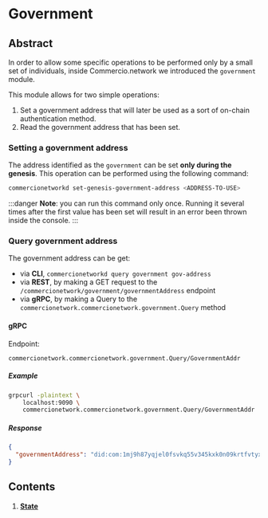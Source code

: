 <!--
order: 0
title: Government Overview
parent:
  title: "covernment"
-->

# Government 

## Abstract

In order to allow some specific operations to be performed only by a small set of individuals, 
inside Commercio.network we introduced the `government` module. 

This module allows for two simple operations: 

1. Set a government address that will later be used as a sort of on-chain authentication method. 
2. Read the government address that has been set. 

### Setting a government address 
The address identified as the `government` can be set **only during the genesis**.
This operation can be performed using the following command: 

```bash
commercionetworkd set-genesis-government-address <ADDRESS-TO-USE>
```

:::danger
**Note**: you can run this command only once.
Running it several times after the first value has been set will result in an error been thrown inside the console.
:::

### Query government address 

The government address can be get:

 - via **CLI**, `commercionetworkd query government gov-address`
 - via **REST**, by making a GET request to the `/commercionetwork/government/governmentAddress` endpoint 
 - via **gRPC**, by making a Query to the `commercionetwork.commercionetwork.government.Query` method

#### gRPC

Endpoint:

```
commercionetwork.commercionetwork.government.Query/GovernmentAddr
```

##### Example

```bash
grpcurl -plaintext \
    localhost:9090 \
    commercionetwork.commercionetwork.government.Query/GovernmentAddr
```

##### Response
```json
{
  "governmentAddress": "did:com:1mj9h87yqjel0fsvkq55v345kxk0n09krtfvtyx"
}
```

## Contents

1. **[State](01_state.md)**
